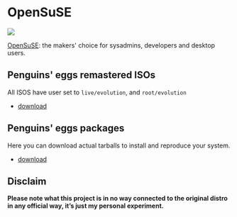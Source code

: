 # OpenSuSE
![](/img/opensuse.svg)

[OpenSuSE](https://www.opensuse.org/): the makers' choice for sysadmins, developers and desktop users.

## Penguins' eggs remastered ISOs
All ISOS have user set to ```live/evolution```, and ```root/evolution```

* [download](https://drive.google.com/drive/folders/1MzrJrEbx8RJiX2NIlbgoVojH7vtosaMo)

## Penguins' eggs packages
Here you can download actual tarballs to install and reproduce your system.

* [download](https://penguins-eggs.net/basket/index.php?p=packages%2Ftarballs)

## Disclaim
__Please note what this project is in no way connected to the original distro in any official way, it’s just my personal experiment.__
